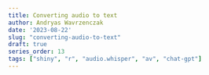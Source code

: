 ```yaml
---
title: Converting audio to text
author: Andryas Wavrzenczak
date: '2023-08-22'
slug: "converting-audio-to-text"
draft: true
series_order: 13
tags: ["shiny", "r", "audio.whisper", "av", "chat-gpt"]
---
```




